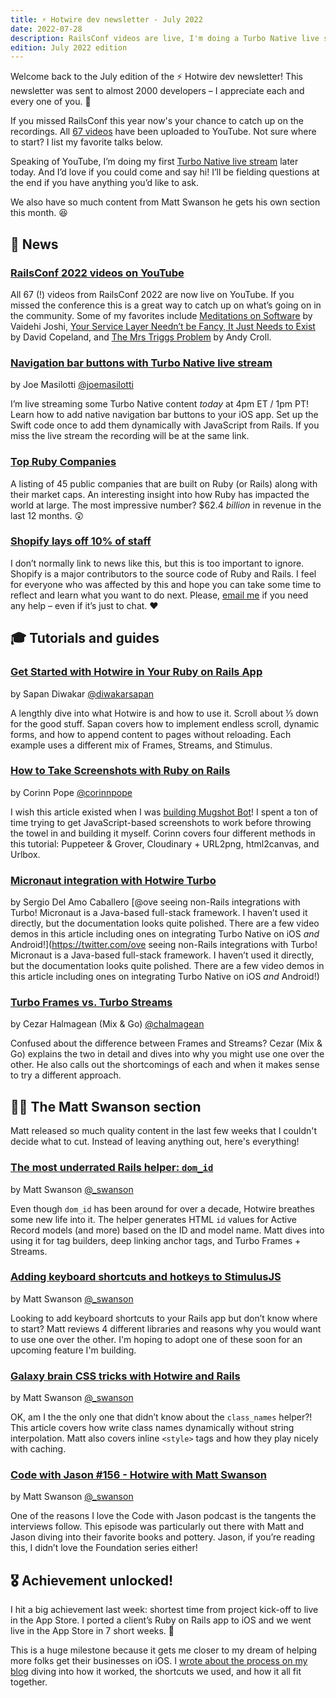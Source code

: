 ```yaml
---
title: ⚡️ Hotwire dev newsletter - July 2022
date: 2022-07-28
description: RailsConf videos are live, I'm doing a Turbo Native live stream, and lots of content from Matt Swanson.
edition: July 2022 edition
---
```


Welcome back to the July edition of the ⚡️ Hotwire dev newsletter! This newsletter was sent to almost 2000 developers – I appreciate each and every one of you. 🤗

If you missed RailsConf this year now's your chance to catch up on the recordings. All [67 videos](https://www.youtube.com/playlist?list=PLbHJudTY1K0f1WgIbKCc0_M-XMraWwCmk) have been uploaded to YouTube. Not sure where to start? I list my favorite talks below.

Speaking of YouTube, I’m doing my first [Turbo Native live stream](https://youtu.be/vgLIWVWAYrg) later today. And I’d love if you could come and say hi! I’ll be fielding questions at the end if you have anything you’d like to ask.

We also have so much content from Matt Swanson he gets his own section this month. 😆 

## 📰 News

### [RailsConf 2022 videos on YouTube](https://www.youtube.com/playlist?list=PLbHJudTY1K0f1WgIbKCc0_M-XMraWwCmk)

All 67 (!) videos from RailsConf 2022 are now live on YouTube. If you missed the conference this is a great way to catch up on what’s going on in the community. Some of my favorites include [Meditations on Software](https://www.youtube.com/watch?v=mWXo0PFYgIk&list=PLbHJudTY1K0f1WgIbKCc0_M-XMraWwCmk&index=49) by Vaidehi Joshi, [Your Service Layer Needn’t be Fancy, It Just Needs to Exist](https://www.youtube.com/watch?v=CRboMkFdZfg&list=PLbHJudTY1K0f1WgIbKCc0_M-XMraWwCmk&index=56) by David Copeland, and [The Mrs Triggs Problem](https://www.youtube.com/watch?v=QbcSsDUyW6s&list=PLbHJudTY1K0f1WgIbKCc0_M-XMraWwCmk&index=50) by Andy Croll.

### [Navigation bar buttons with Turbo Native live stream](https://youtu.be/vgLIWVWAYrg)

by Joe Masilotti [@joemasilotti](https://twitter.com/joemasilotti)

I’m live streaming some Turbo Native content _today_ at 4pm ET / 1pm PT! Learn how to add native navigation bar buttons to your iOS app. Set up the Swift code once to add them dynamically with JavaScript from Rails. If you miss the live stream the recording will be at the same link.

### [Top Ruby Companies](https://toprubycompanies.info)

A listing of 45 public companies that are built on Ruby (or Rails) along with their market caps. An interesting insight into how Ruby has impacted the world at large. The most impressive number? $62.4 _billion_ in revenue in the last 12 months. 😲

### [Shopify lays off 10% of staff](https://www.cnbc.com/2022/07/26/shopify-sinks-12percent-after-company-plans-to-lay-off-10percent-of-workers.html)

I don’t normally link to news like this, but this is too important to ignore. Shopify is a major contributors to the source code of Ruby and Rails. I feel for everyone who was affected by this and hope you can take some time to reflect and learn what you want to do next. Please, [email me](mailto:joe@masilotti.com) if you need any help – even if it’s just to chat. ❤️

## 🎓 Tutorials and guides

### [Get Started with Hotwire in Your Ruby on Rails App](https://blog.appsignal.com/2022/07/06/get-started-with-hotwire-in-your-ruby-on-rails-app.html)

by Sapan Diwakar [@diwakarsapan](https://twitter.com/diwakarsapan)

A lengthly dive into what Hotwire is and how to use it. Scroll about ⅓ down for the good stuff. Sapan covers how to implement endless scroll, dynamic forms, and how to append content to pages without reloading. Each example uses a different mix of Frames, Streams, and Stimulus.

### [How to Take Screenshots with Ruby on Rails](https://urlbox.io/website-screenshots-rails)

by Corinn Pope [@corinnpope](https://twitter.com/corinnpope)

I wish this article existed when I was [building Mugshot Bot](https://masilotti.com/idea-to-sold-in-14-months/)! I spent a ton of time trying to get JavaScript-based screenshots to work before throwing the towel in and building it myself. Corinn covers four different methods in this tutorial: Puppeteer & Grover, Cloudinary + URL2png, html2canvas, and Urlbox.

### [Micronaut integration with Hotwire Turbo](https://micronaut.io/2022/06/22/micronaut-integration-with-hotwire-turbo/)

by Sergio Del Amo Caballero [@ove seeing non-Rails integrations with Turbo! Micronaut is a Java-based full-stack framework. I haven’t used it directly, but the documentation looks quite polished. There are a few video demos in this article including ones on integrating Turbo Native on iOS _and_ Android!](https://twitter.com/ove seeing non-Rails integrations with Turbo! Micronaut is a Java-based full-stack framework. I haven’t used it directly, but the documentation looks quite polished. There are a few video demos in this article including ones on integrating Turbo Native on iOS _and_ Android!)

### [Turbo Frames vs. Turbo Streams](https://www.youtube.com/watch?v=vnDWsGtzOCc)

by Cezar Halmagean (Mix & Go) [@chalmagean](https://twitter.com/chalmagean)

Confused about the difference between Frames and Streams? Cezar (Mix & Go) explains the two in detail and dives into why you might use one over the other. He also calls out the shortcomings of each and when it makes sense to try a different approach.

## 👨‍💻 The Matt Swanson section

Matt released so much quality content in the last few weeks that I couldn't decide what to cut. Instead of leaving anything out, here's everything!

### [The most underrated Rails helper: `dom_id`](https://boringrails.com/articles/rails-dom-id-the-most-underrated-helper/)

by Matt Swanson [@\_swanson](https://twitter.com/_swanson)

Even though `dom_id` has been around for over a decade, Hotwire breathes some new life into it. The helper generates HTML `id` values for Active Record models (and more) based on the ID and model name. Matt dives into using it for tag builders, deep linking anchor tags, and Turbo Frames + Streams.

### [Adding keyboard shortcuts and hotkeys to StimulusJS](https://boringrails.com/articles/stimulus-hotkeys-keyboard-shortcuts/)

by Matt Swanson [@\_swanson](https://twitter.com/_swanson)

Looking to add keyboard shortcuts to your Rails app but don’t know where to start? Matt reviews 4 different libraries and reasons why you would want to use one over the other. I'm hoping to adopt one of these soon for an upcoming feature I'm building.

### [Galaxy brain CSS tricks with Hotwire and Rails](https://boringrails.com/articles/css-tips-and-tricks-hotwire/)

by Matt Swanson [@\_swanson](https://twitter.com/_swanson)

OK, am I the the only one that didn’t know about the `class_names` helper?! This article covers how write class names dynamically without string interpolation. Matt also covers inline `<style>` tags and how they play nicely with caching.

### [Code with Jason #156 - Hotwire with Matt Swanson](https://www.codewithjason.com/podcast/10982077-156-hotwire-with-matt-swanson/)

by Matt Swanson [@\_swanson](https://twitter.com/_swanson)

One of the reasons I love the Code with Jason podcast is the tangents the interviews follow. This episode was particularly out there with Matt and Jason diving into their favorite books and pottery. Jason, if you’re reading this, I didn’t love the Foundation series either!

## 🎖 Achievement unlocked!

I hit a big achievement last week: shortest time from project kick-off to live in the App Store. I ported a client’s Ruby on Rails app to iOS and we went live in the App Store in 7 short weeks. 🎉

This is a huge milestone because it gets me closer to my dream of helping more folks get their businesses on iOS. I [wrote about the process on my blog]() diving into how it worked, the shortcuts we used, and how it all fit together.
